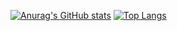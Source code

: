 [![Anurag's GitHub stats](https://github-readme-stats.vercel.app/api?username=XRM4D&show_icons=true)](https://github.com/anuraghazra/github-readme-stats)
[![Top Langs](https://github-readme-stats.vercel.app/api/top-langs/?username=XRM4D&layout=compact)](https://github.com/anuraghazra/github-readme-stats)
